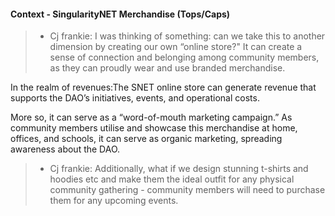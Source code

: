 #### Context - SingularityNET Merchandise (Tops/Caps)
> * Cj frankie: I was thinking of something: can we take this to another dimension by creating our own “online store?" It can create a sense of connection and belonging among community members, as they can proudly wear and use branded merchandise. 


In the realm of revenues:The SNET online store can generate revenue that supports the DAO’s initiatives, events, and operational costs. 


More so, it can serve as a “word-of-mouth marketing campaign.” As community members utilise and showcase this merchandise at home, offices, and schools, it can serve as organic marketing, spreading awareness about the DAO.
>   - Cj frankie: Additionally, what if we design stunning t-shirts and hoodies etc and make them the ideal outfit for any physical community gathering - community members will need to purchase them for any upcoming events.
> 
